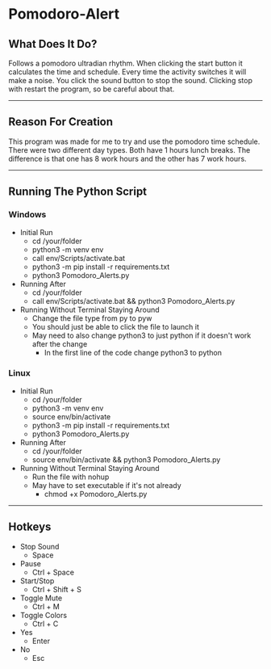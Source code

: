 # Pomodoro-Alert

## What Does It Do?
Follows a pomodoro ultradian rhythm. When clicking the start button it calculates the time and schedule. Every time the activity switches it will make a noise. You click the sound button to stop the sound. Clicking stop with restart the program, so be careful about that.

---

## Reason For Creation
This program was made for me to try and use the pomodoro time schedule.
There were two different day types. Both have 1 hours lunch breaks. The difference is that one has 8 work hours and the other has 7 work hours.

---

## Running The Python Script
### Windows
- Initial Run
    - cd /your/folder
    - python3 -m venv env
    - call env/Scripts/activate.bat
    - python3 -m pip install -r requirements.txt
    - python3 Pomodoro_Alerts.py
- Running After
    - cd /your/folder
    - call env/Scripts/activate.bat && python3 Pomodoro_Alerts.py
- Running Without Terminal Staying Around
    - Change the file type from py to pyw
    - You should just be able to click the file to launch it
    - May need to also change python3 to just python if it doesn't work after the change
        - In the first line of the code change python3 to python
### Linux
- Initial Run
    - cd /your/folder
    - python3 -m venv env
    - source env/bin/activate
    - python3 -m pip install -r requirements.txt
    - python3 Pomodoro_Alerts.py
- Running After
    - cd /your/folder
    - source env/bin/activate && python3 Pomodoro_Alerts.py
- Running Without Terminal Staying Around
    - Run the file with nohup
    - May have to set executable if it's not already
        - chmod +x Pomodoro_Alerts.py

---
## Hotkeys
- Stop Sound
    - Space
- Pause
    - Ctrl + Space
- Start/Stop
    - Ctrl + Shift + S
- Toggle Mute
    - Ctrl + M
- Toggle Colors
    - Ctrl + C
- Yes
    - Enter
- No
    - Esc